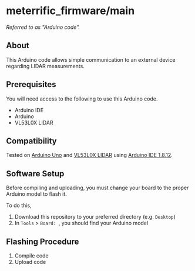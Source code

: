 # meterrific_firmware/main
_Referred to as "Arduino code"._

## About
This Arduino code allows simple communication to an external device regarding LIDAR measurements.

## Prerequisites
You will need access to the following to use this Arduino code.

* Arduino IDE
* Arduino
* VL53L0X LIDAR

## Compatibility
Tested on [Arduino Uno](https://store.arduino.cc/usa/arduino-uno-rev3) and [VL53L0X LIDAR](https://www.adafruit.com/product/3317) using [Arduino IDE 1.8.12](https://www.arduino.cc/en/main/software).

## Software Setup
Before compiling and uploading, you must change your board to the proper Arduino model to flash it.

To do this,
1. Download this repository to your preferred directory (e.g. `Desktop`)
2. In `Tools` > `Board: `, you should find your Arduino model

## Flashing Procedure
1. Compile code
2. Upload code